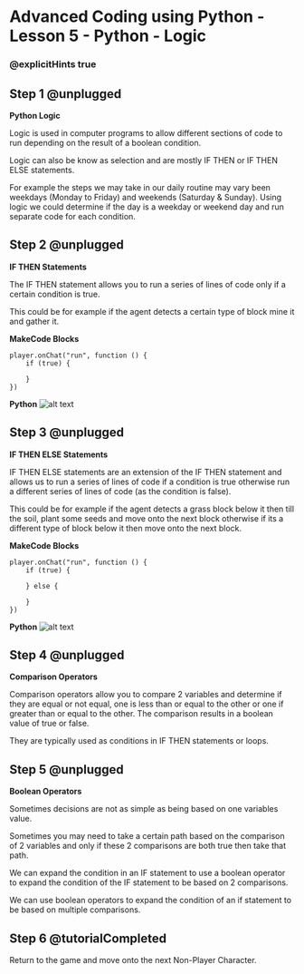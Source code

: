 # Advanced Coding using Python - Lesson 5 - Python - Logic

### @explicitHints true

## Step 1 @unplugged
**Python Logic**

Logic is used in computer programs to allow different sections of code to run depending on the result of a boolean condition.

Logic can also be know as selection and are mostly IF THEN or IF THEN ELSE statements.

For example the steps we may take in our daily routine may vary been weekdays (Monday to Friday) and weekends (Saturday & Sunday). Using logic we could determine if the day is a weekday or weekend day and run separate code for each condition.

## Step 2 @unplugged
**IF THEN Statements**

The IF THEN statement allows you to run a series of lines of code only if a certain condition is true.

This could be for example if the agent detects a certain type of block mine it and gather it.

**MakeCode Blocks**
```blocks 
player.onChat("run", function () {
    if (true) {
        
    }
})
```

**Python**
![alt text](https://advancedpyv3.codingcredentials.com/Lesson5/5/images/1.jpg?raw=true "Python")

## Step 3 @unplugged
**IF THEN ELSE Statements**

IF THEN ELSE statements are an extension of the IF THEN statement and allows us to run a series of lines of code if a condition is true otherwise run a different series of lines of code (as the condition is false).

This could be for example if the agent detects a grass block below it then till the soil, plant some seeds and move onto the next block otherwise if its a different type of block below it then move onto the next block.

**MakeCode Blocks**
```blocks 
player.onChat("run", function () {
    if (true) {
        
    } else {
    
    }
})
```

**Python**
![alt text](https://advancedpyv3.codingcredentials.com/Lesson5/5/images/2.jpg?raw=true "Python")

## Step 4 @unplugged
**Comparison Operators**

Comparison operators allow you to compare 2 variables and determine if they are equal or not equal, one is less than or equal to the other or one if greater than or equal to the other. The comparison results in a boolean value of true or false.

They are typically used as conditions in IF THEN statements or loops.

## Step 5 @unplugged
**Boolean Operators**

Sometimes decisions are not as simple as being based on one variables value.

Sometimes you may need to take a certain path based on the comparison of 2 variables and only if these 2 comparisons are both true then take that path.

We can expand the condition in an IF statement to use a boolean operator to expand the condition of the IF statement to be based on 2 comparisons.

We can use boolean operators to expand the condition of an if statement to be based on multiple comparisons.

## Step 6 @tutorialCompleted
Return to the game and move onto the next Non-Player Character.